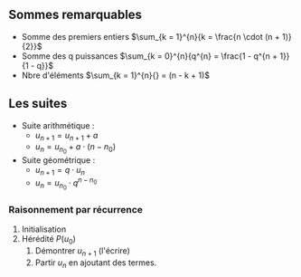 ## Sommes remarquables

* Somme des premiers entiers $\sum_{k = 1}^{n}{k = \frac{n \cdot (n + 1)}{2}}$
* Somme des q puissances $\sum_{k = 0}^{n}{q^{n} = \frac{1 - q^{n + 1}}{1 - q}}$ 
* Nbre d'éléments $\sum_{k = 1}^{n}{} = (n - k + 1)$

##  Les suites
 
* Suite arithmétique :
    * $u_{n + 1} = u_{n + 1} + a$
    * $u_{n} = u_{n_0} + a \cdot (n - n_0)$
* Suite géométrique :
    * $u_{n + 1} = q \cdot u_n$
    * $u_{n} = u_{n_0} \cdot q^{n - n_0}$

### Raisonnement par récurrence

1. Initialisation 
2. Hérédité $P(u_0)$
    1. Démontrer $u_{n + 1}$ (l'écrire)
    2. Partir $u_{n}$ en ajoutant des termes.